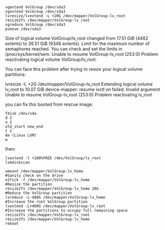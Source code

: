 
```shell
vgextend VolGroup /dev/sda3
vgextend VolGroup /dev/sda3
lvresize/lvextend -L +20G /dev/mapper/VolGroup-lv_root
resize2fs /dev/mapper/VolGroup-lv_root
vgreduce VolGroup /dev/sda3
pvmove /dev/sda3
```
  
  Size of logical volume VolGroup/lv_root changed from 17.51 GiB (4482 extents) to 36.51 GiB (9346 extents).
  Limit for the maximum number of semaphores reached. You can check and set the limits in /proc/sys/kernel/sem.
  Unable to resume VolGroup-lv_root (253:0)
  Problem reactivating logical volume VolGroup/lv_root.

  You can face this problem after trying to resize your logical volume partitions:

lvresize -L +2G /dev/mapper/VolGroup-lv_root
Extending logical volume lv_root to 10.07 GiB
device-mapper: resume ioctl on failed: Invalid argument
Unable to resume VolGroup-lv_root (253:0)
Problem reactivating lv_root

you can fix this booted from rescue image:
```shell
fdisk /dev/sda
d 2
n 2
old_start new_end
t 2
8e (Linux LVM)
w
```
then:
```shell
lvextend -l +100%FREE /dev/VolGroup/lv_root
lvmdiskscan
```

```shell
umount /dev/mapper/VolGroup-lv_home
#Sanity check on the drive
e2fsck -f /dev/mapper/VolGroup-lv_home
#Resize the partition
resize2fs /dev/mapper/VolGroup-lv_home 20G
#Reduce the VolGroup partition
lvreduce -L-400G /dev/mapper/VolGroup-lv_home
#Increase the root VolGroup partition
lvextend -L+400G /dev/mapper/VolGroup-lv_root
#Increase the partitions to occupy full remaining space
resize2fs /dev/mapper/VolGroup-lv_root
resize2fs /dev/mapper/VolGroup-lv_home
reboot
```
